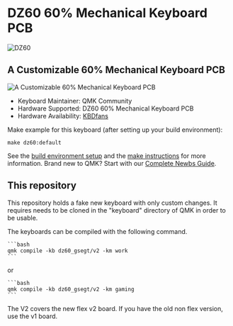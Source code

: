 # DZ60 60% Mechanical Keyboard PCB

![DZ60](https://cdn.shopify.com/s/files/1/1473/3902/products/c_1.jpg)

## A Customizable 60% Mechanical Keyboard PCB

![A Customizable 60% Mechanical Keyboard PCB](https://cdn.shopify.com/s/files/1/1473/3902/files/1_03_abb48769-9486-44bd-a761-7cd39d7e1bda.jpg)

* Keyboard Maintainer: QMK Community
* Hardware Supported: DZ60 60% Mechanical Keyboard PCB
* Hardware Availability: [KBDfans](https://kbdfans.com/collections/60/products/dz60-60-pcb)

Make example for this keyboard (after setting up your build environment):

    make dz60:default

See the [build environment setup](https://docs.qmk.fm/#/getting_started_build_tools) and the [make instructions](https://docs.qmk.fm/#/getting_started_make_guide) for more information. Brand new to QMK? Start with our [Complete Newbs Guide](https://docs.qmk.fm/#/newbs).

## This repository

This repository holds a fake new keyboard with only custom changes. It requires needs to be cloned in the "keyboard" directory of QMK in order to be usable.

The keyboards can be compiled with the following command.

    ```bash
    qmk compile -kb dz60_gsegt/v2 -km work
    ```

or

    ```bash
    qmk compile -kb dz60_gsegt/v2 -km gaming
    ```
The V2 covers the new flex v2 board. If you have the old non flex version, use the v1 board.
